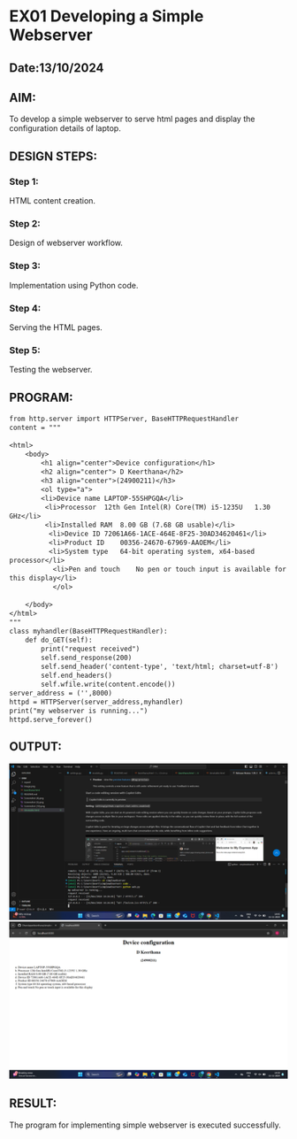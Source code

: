 # EX01 Developing a Simple Webserver
## Date:13/10/2024

## AIM:
To develop a simple webserver to serve html pages and display the configuration details of laptop.

## DESIGN STEPS:
### Step 1: 
HTML content creation.

### Step 2:
Design of webserver workflow.

### Step 3:
Implementation using Python code.

### Step 4:
Serving the HTML pages.

### Step 5:
Testing the webserver.

## PROGRAM:
```
from http.server import HTTPServer, BaseHTTPRequestHandler
content = """

<html>
    <body>
        <h1 align="center">Device configuration</h1>
        <h2 align="center"> D Keerthana</h2>
        <h3 align="center">(24900211)</h3>
        <ol type="a">
        <li>Device name	LAPTOP-55SHPGQA</li>
         <li>Processor	12th Gen Intel(R) Core(TM) i5-1235U   1.30 GHz</li>
         <li>Installed RAM	8.00 GB (7.68 GB usable)</li>
          <li>Device ID	72061A66-1ACE-464E-8F25-30AD34620461</li>
          <li>Product ID	00356-24670-67969-AAOEM</li>
          <li>System type	64-bit operating system, x64-based processor</li>
           <li>Pen and touch	No pen or touch input is available for this display</li>
           </ol>
            
    </body>
</html>
"""
class myhandler(BaseHTTPRequestHandler):
    def do_GET(self):
        print("request received")
        self.send_response(200)
        self.send_header('content-type', 'text/html; charset=utf-8')
        self.end_headers()
        self.wfile.write(content.encode())
server_address = ('',8000)
httpd = HTTPServer(server_address,myhandler)
print("my webserver is running...")
httpd.serve_forever()
```



## OUTPUT:
![alt text](<Screenshot (13).png>)
![alt text](<Screenshot (11).png>)

## RESULT:
The program for implementing simple webserver is executed successfully.
